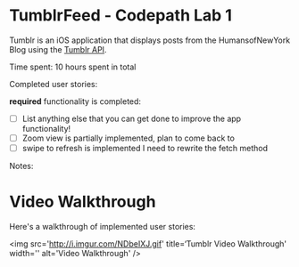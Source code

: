 # TumblrFeed - Codepath Lab 1


Tumblr is an iOS  application that displays posts from the HumansofNewYork Blog using the [Tumblr API](https://www.tumblr.com/docs/en/api/v2). 

Time spent: 10 hours spent in total

Completed user stories:

**required** functionality is completed:

- [ ] List anything else that you can get done to improve the app functionality!
- [ ] Zoom view is partially implemented, plan to come back to
- [ ] swipe to refresh is implemented I need to rewrite the fetch method

Notes:


# Video Walkthrough

Here's a walkthrough of implemented user stories:

<img src='http://i.imgur.com/NDbeIXJ.gif' title=‘Tumblr Video Walkthrough' width='' alt='Video Walkthrough' />
